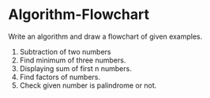 # Algorithm-Flowchart

Write an algorithm and draw a flowchart of given examples.
1. Subtraction of two numbers
2. Find minimum of three numbers. 
3. Displaying sum of first n numbers.
4. Find factors of numbers.
5. Check given number is palindrome or not.
